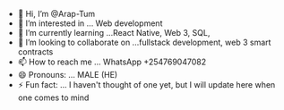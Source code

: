- 👋 Hi, I’m @Arap-Tum
- 👀 I’m interested in ... Web development
- 🌱 I’m currently learning ...React Native, Web 3, SQL, 
- 💞️ I’m looking to collaborate on ...fullstack development, web 3 smart contracts 
- 📫 How to reach me ... WhatsApp +254769047082
- 😄 Pronouns: ...   MALE (HE)
- ⚡ Fun fact: ... I haven't thought of one yet, but I will update here when one comes to mind

<!---
Arap-Tum/Arap-Tum is a ✨ special ✨ repository because its `README.md` (this file) appears on your GitHub profile.
You can click the Preview link to take a look at your changes.
--->
